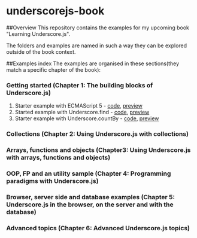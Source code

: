 underscorejs-book
=================

##Overview
This repository contains the examples for my upcoming book "Learning Underscore.js".  

The folders and examples are named in such a way they can be explored outside of the book context.

##Examples index
The examples are organised in these sections(they match a specific chapter of the book):

### Getting started (Chapter 1: The building blocks of Underscore.js)
1. Starter example with ECMAScript 5 - [code](getting-started/starter-example-with-ECMAScript5), [preview](http://plnkr.co/edit/EP3H268pw1wQbu4cp9iU?p=preview)
2. Started example with Underscore.find - [code](getting-started/starter-example-with-underscore.find), [preview](http://plnkr.co/edit/O3vUZspyamLOnoMl4aWK?p=preview)
3. Starter example with Underscore.countBy - [code](getting-started/starter-example-with-underscore.countBy), [preview](http://plnkr.co/edit/H7UjDsgfxhuUPPC1UDq6?p=preview)

### Collections (Chapter 2: Using Underscore.js with collections)

### Arrays, functions and objects (Chapter3: Using Underscore.js with arrays, functions and objects)

### OOP, FP and an utility sample (Chapter 4: Programming paradigms with Underscore.js)

### Browser, server side and database examples (Chapter 5: Underscore.js in the browser, on the server and with the database)

### Advanced topics (Chapter 6: Advanced Underscore.js topics)

